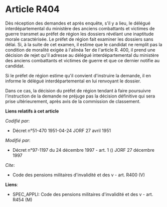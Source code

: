 # Article R404

Dès réception des demandes et après enquête, s'il y a lieu, le délégué interdépartemental du ministère des anciens
combattants et victimes de guerre transmet au préfet de région les dossiers révélant une inaptitude morale caractérisée. Le
préfet de région fait examiner les dossiers sans délai. Si, à la suite de cet examen, il estime que le candidat ne remplit
pas la condition de moralité exigée à l'alinéa 1er de l'article R. 400, il prend une décision de rejet qu'il adresse au
délégué interdépartemental du ministère des anciens combattants et victimes de guerre et que ce dernier notifie au candidat.

Si le préfet de région estime qu'il convient d'instruire la demande, il en informe le délégué interdépartemental en lui
renvoyant le dossier.

Dans ce cas, la décision du préfet de région tendant à faire poursuivre l'instruction de la demande ne préjuge pas la
décision définitive qui sera prise ultérieurement, après avis de la commission de classement.

**Liens relatifs à cet article**

_Codifié par_:

  - Décret n°51-470 1951-04-24 JORF 27 avril 1951

_Modifié par_:

  - Décret n°97-1197 du 24 décembre 1997 - art. 1 () JORF 27 décembre 1997

_Cite_:

  - Code des pensions militaires d'invalidité et des v - art. R400 (V)

**Liens**:

  - SPEC_APPLI: Code des pensions militaires d'invalidité et des v - art. R454 (M)
